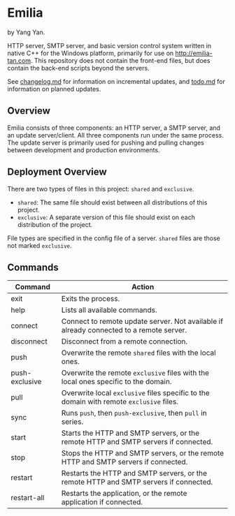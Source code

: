 # Emilia

by Yang Yan.

HTTP server, SMTP server, and basic version control system written in native C++ for the Windows platform, primarily for use on <http://emilia-tan.com>. This repository does not contain the front-end files, but does contain the back-end scripts beyond the servers.

See [changelog.md](changelog.md) for information on incremental updates, and [todo.md](todo.md) for information on planned updates.

## Overview

Emilia consists of three components: an HTTP server, a SMTP server, and an update server/client. All three components run under the same process. The update server is primarily used for pushing and pulling changes between development and production environments.

## Deployment Overview

There are two types of files in this project: `shared` and `exclusive`.

* `shared`: The same file should exist between all distributions of this project.
* `exclusive`: A separate version of this file should exist on each distribution of the project.

File types are specified in the config file of a server. `shared` files are those not marked `exclusive`.

## Commands

Command | Action
| - | - |
exit | Exits the process.
help | Lists all available commands.
connect | Connect to remote update server. Not available if already connected to a remote server.
disconnect | Disconnect from a remote connection.
push | Overwrite the remote `shared` files with the local ones.
push-exclusive | Overwrite the remote `exclusive` files with the local ones specific to the domain.
pull | Overwrite local `exclusive` files specific to the domain with remote `exclusive` files.
sync | Runs `push`, then `push-exclusive`, then `pull` in series.
start | Starts the HTTP and SMTP servers, or the remote HTTP and SMTP servers if connected.
stop | Stops the HTTP and SMTP servers, or the remote HTTP and SMTP servers if connected.
restart | Restarts the HTTP and SMTP servers, or the remote HTTP and SMTP servers if connected.
restart-all | Restarts the application, or the remote application if connected.